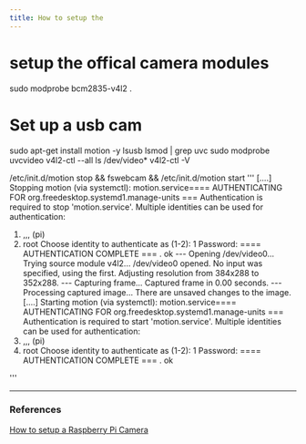 ```yaml
---
title: How to setup the 
---
```



# setup the offical camera modules
sudo modprobe bcm2835-v4l2 .


# Set up a usb cam 
sudo apt-get install motion -y
lsusb
lsmod | grep uvc
sudo modprobe uvcvideo
v4l2-ctl --all
ls /dev/video*
v4l2-ctl -V


/etc/init.d/motion stop && fswebcam && /etc/init.d/motion start
'''
[....] Stopping motion (via systemctl): motion.service==== AUTHENTICATING FOR org.freedesktop.systemd1.manage-units ===
Authentication is required to stop 'motion.service'.
Multiple identities can be used for authentication:
 1.  ,,, (pi)
 2.  root
Choose identity to authenticate as (1-2): 1
Password: 
==== AUTHENTICATION COMPLETE ===
. ok 
--- Opening /dev/video0...
Trying source module v4l2...
/dev/video0 opened.
No input was specified, using the first.
Adjusting resolution from 384x288 to 352x288.
--- Capturing frame...
Captured frame in 0.00 seconds.
--- Processing captured image...
There are unsaved changes to the image.
[....] Starting motion (via systemctl): motion.service==== AUTHENTICATING FOR org.freedesktop.systemd1.manage-units ===
Authentication is required to start 'motion.service'.
Multiple identities can be used for authentication:
 1.  ,,, (pi)
 2.  root
Choose identity to authenticate as (1-2): 1
Password: 
==== AUTHENTICATION COMPLETE ===
. ok 

'''

---
### References
[How to setup a Raspberry Pi Camera](https://tutorials-raspberrypi.com/raspberry-pi-security-camera-livestream-setup/)
